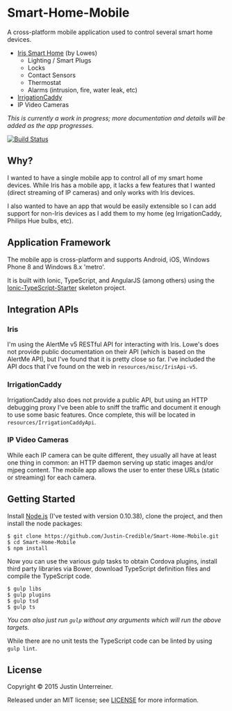 Smart-Home-Mobile
=============================

A cross-platform mobile application used to control several smart home devices.

* [Iris Smart Home](http://www.lowes.com/cd_Iris_239939199_) (by Lowes)
	* Lighting / Smart Plugs
	* Locks
	* Contact Sensors
	* Thermostat
	* Alarms (intrusion, fire, water leak, etc)
* [IrrigationCaddy](http://irrigationcaddy.com)
* IP Video Cameras

*This is currently a work in progress; more documentation and details will be added as the app progresses.*

[![Build Status](https://travis-ci.org/Justin-Credible/Smart-Home-Mobile.svg?branch=master)](https://travis-ci.org/Justin-Credible/Smart-Home-Mobile)

## Why? ##

I wanted to have a single mobile app to control all of my smart home devices. While Iris has a mobile app, it lacks a few features that I wanted (direct streaming of IP cameras) and only works with Iris devices.

I also wanted to have an app that would be easily extensible so I can add support for non-Iris devices as I add them to my home (eg IrrigationCaddy, Philips Hue bulbs, etc).  

## Application Framework ##

The mobile app is cross-platform and supports Android, iOS, Windows Phone 8 and Windows 8.x 'metro'.

It is built with Ionic, TypeScript, and AngularJS (among others) using the [Ionic-TypeScript-Starter](https://github.com/Justin-Credible/Ionic-TypeScript-Starter) skeleton project.

## Integration APIs ##

### Iris ###

I'm using the AlertMe v5 RESTful API for interacting with Iris. Lowe's does not provide public documentation on their API (which is based on the AlertMe API), but I've found that it is pretty close so far. I've included the API docs that I've found on the web in `resources/misc/IrisApi-v5`.

### IrrigationCaddy ###

IrrigationCaddy also does not provide a public API, but using an HTTP debugging proxy I've been able to sniff the traffic and document it enough to use some basic features. Once complete, this will be located in `resources/IrrigationCaddyApi`.

### IP Video Cameras ###

While each IP camera can be quite different, they usually all have at least one thing in common: an HTTP daemon serving up static images and/or mjpeg content. The mobile app allows the user to enter these URLs (static or streaming) for each camera.

## Getting Started ##

Install [Node.js](https://nodejs.org/) (I've tested with version 0.10.38), clone the project, and then install the node packages:

    $ git clone https://github.com/Justin-Credible/Smart-Home-Mobile.git
    $ cd Smart-Home-Mobile
    $ npm install

Now you can use the various gulp tasks to obtain Cordova plugins, install third party libraries via Bower, download TypeScript definition files and compile the TypeScript code.

    $ gulp libs
    $ gulp plugins
    $ gulp tsd
    $ gulp ts

*You can also just run `gulp` without any arguments which will run the above targets.*

While there are no unit tests the TypeScript code can be linted by using `gulp lint`.

## License ##

Copyright © 2015 Justin Unterreiner.

Released under an MIT license; see [LICENSE](https://github.com/Justin-Credible/Ionic-TypeScript-MDHA-Starter/blob/master/LICENSE) for more information.